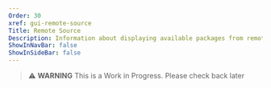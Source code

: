 ```yaml
---
Order: 30
xref: gui-remote-source
Title: Remote Source
Description: Information about displaying available packages from remote sources
ShowInNavBar: false
ShowInSideBar: false
---
```


> :warning: **WARNING** This is a Work in Progress. Please check back later